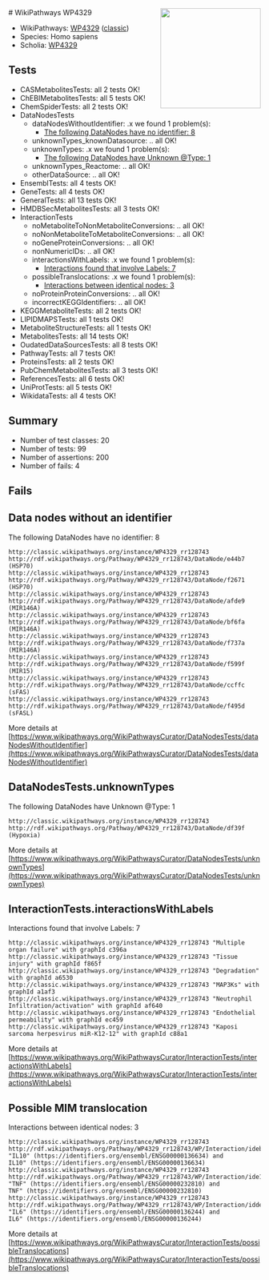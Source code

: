 <img style="float: right; width: 200px" src="https://upload.wikimedia.org/wikipedia/commons/thumb/8/83/Wplogo_with_text_500.png/640px-Wplogo_with_text_500.png" />
# WikiPathways WP4329

* WikiPathways: [WP4329](https://wikipathways.org/pathways/WP4329) ([classic](https://classic.wikipathways.org/instance/WP4329))
* Species: Homo sapiens
* Scholia: [WP4329](https://scholia.toolforge.org/wikipathways/WP4329)
## Tests
* CASMetabolitesTests: all 2 tests OK!
* ChEBIMetabolitesTests: all 5 tests OK!
* ChemSpiderTests: all 2 tests OK!
* DataNodesTests
    * dataNodesWithoutIdentifier: .x we found 1 problem(s):
        * [The following DataNodes have no identifier: 8](#d2d32fa7)
    * unknownTypes_knownDatasource: .. all OK!
    * unknownTypes: .x we found 1 problem(s):
        * [The following DataNodes have Unknown @Type: 1](#839973df)
    * unknownTypes_Reactome: .. all OK!
    * otherDataSource: .. all OK!
* EnsemblTests: all 4 tests OK!
* GeneTests: all 4 tests OK!
* GeneralTests: all 13 tests OK!
* HMDBSecMetabolitesTests: all 3 tests OK!
* InteractionTests
    * noMetaboliteToNonMetaboliteConversions: .. all OK!
    * noNonMetaboliteToMetaboliteConversions: .. all OK!
    * noGeneProteinConversions: .. all OK!
    * nonNumericIDs: .. all OK!
    * interactionsWithLabels: .x we found 1 problem(s):
        * [Interactions found that involve Labels: 7](#630d267e)
    * possibleTranslocations: .x we found 1 problem(s):
        * [Interactions between identical nodes: 3](#1c118208)
    * noProteinProteinConversions: .. all OK!
    * incorrectKEGGIdentifiers: .. all OK!
* KEGGMetaboliteTests: all 2 tests OK!
* LIPIDMAPSTests: all 1 tests OK!
* MetaboliteStructureTests: all 1 tests OK!
* MetabolitesTests: all 14 tests OK!
* OudatedDataSourcesTests: all 8 tests OK!
* PathwayTests: all 7 tests OK!
* ProteinsTests: all 2 tests OK!
* PubChemMetabolitesTests: all 3 tests OK!
* ReferencesTests: all 6 tests OK!
* UniProtTests: all 5 tests OK!
* WikidataTests: all 4 tests OK!


## Summary

* Number of test classes: 20
* Number of tests: 99
* Number of assertions: 200
* Number of fails: 4

## Fails

<a name="d2d32fa7" />

## Data nodes without an identifier

The following DataNodes have no identifier: 8
```
http://classic.wikipathways.org/instance/WP4329_rr128743 http://rdf.wikipathways.org/Pathway/WP4329_rr128743/DataNode/e44b7 (HSP70)
http://classic.wikipathways.org/instance/WP4329_rr128743 http://rdf.wikipathways.org/Pathway/WP4329_rr128743/DataNode/f2671 (HSP70)
http://classic.wikipathways.org/instance/WP4329_rr128743 http://rdf.wikipathways.org/Pathway/WP4329_rr128743/DataNode/afde9 (MIR146A)
http://classic.wikipathways.org/instance/WP4329_rr128743 http://rdf.wikipathways.org/Pathway/WP4329_rr128743/DataNode/bf6fa (MIR146A)
http://classic.wikipathways.org/instance/WP4329_rr128743 http://rdf.wikipathways.org/Pathway/WP4329_rr128743/DataNode/f737a (MIR146A)
http://classic.wikipathways.org/instance/WP4329_rr128743 http://rdf.wikipathways.org/Pathway/WP4329_rr128743/DataNode/f599f (MIR15)
http://classic.wikipathways.org/instance/WP4329_rr128743 http://rdf.wikipathways.org/Pathway/WP4329_rr128743/DataNode/ccffc (sFAS)
http://classic.wikipathways.org/instance/WP4329_rr128743 http://rdf.wikipathways.org/Pathway/WP4329_rr128743/DataNode/f495d (sFASL)
```

More details at [https://www.wikipathways.org/WikiPathwaysCurator/DataNodesTests/dataNodesWithoutIdentifier](https://www.wikipathways.org/WikiPathwaysCurator/DataNodesTests/dataNodesWithoutIdentifier)

<a name="839973df" />

## DataNodesTests.unknownTypes

The following DataNodes have Unknown @Type: 1
```
http://classic.wikipathways.org/instance/WP4329_rr128743 http://rdf.wikipathways.org/Pathway/WP4329_rr128743/DataNode/df39f (Hypoxia)
```

More details at [https://www.wikipathways.org/WikiPathwaysCurator/DataNodesTests/unknownTypes](https://www.wikipathways.org/WikiPathwaysCurator/DataNodesTests/unknownTypes)

<a name="630d267e" />

## InteractionTests.interactionsWithLabels

Interactions found that involve Labels: 7
```
http://classic.wikipathways.org/instance/WP4329_rr128743 "Multiple organ failure" with graphId c396a
http://classic.wikipathways.org/instance/WP4329_rr128743 "Tissue injury" with graphId f865f
http://classic.wikipathways.org/instance/WP4329_rr128743 "Degradation" with graphId a6530
http://classic.wikipathways.org/instance/WP4329_rr128743 "MAP3Ks" with graphId a1af3
http://classic.wikipathways.org/instance/WP4329_rr128743 "Neutrophil 
Infiltration/activation" with graphId af640
http://classic.wikipathways.org/instance/WP4329_rr128743 "Endothelial permeability" with graphId ec459
http://classic.wikipathways.org/instance/WP4329_rr128743 "Kaposi sarcoma herpesvirus miR-K12-12" with graphId c88a1
```

More details at [https://www.wikipathways.org/WikiPathwaysCurator/InteractionTests/interactionsWithLabels](https://www.wikipathways.org/WikiPathwaysCurator/InteractionTests/interactionsWithLabels)

<a name="1c118208" />

## Possible MIM translocation

Interactions between identical nodes: 3
```
http://classic.wikipathways.org/instance/WP4329_rr128743 http://rdf.wikipathways.org/Pathway/WP4329_rr128743/WP/Interaction/ideb635a68 "IL10" (https://identifiers.org/ensembl/ENSG00000136634) and 
IL10" (https://identifiers.org/ensembl/ENSG00000136634)
http://classic.wikipathways.org/instance/WP4329_rr128743 http://rdf.wikipathways.org/Pathway/WP4329_rr128743/WP/Interaction/ide115a15a "TNF" (https://identifiers.org/ensembl/ENSG00000232810) and 
TNF" (https://identifiers.org/ensembl/ENSG00000232810)
http://classic.wikipathways.org/instance/WP4329_rr128743 http://rdf.wikipathways.org/Pathway/WP4329_rr128743/WP/Interaction/idde594339 "IL6" (https://identifiers.org/ensembl/ENSG00000136244) and 
IL6" (https://identifiers.org/ensembl/ENSG00000136244)
```

More details at [https://www.wikipathways.org/WikiPathwaysCurator/InteractionTests/possibleTranslocations](https://www.wikipathways.org/WikiPathwaysCurator/InteractionTests/possibleTranslocations)

